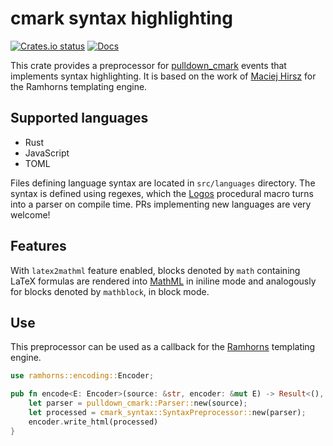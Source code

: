 # cmark syntax highlighting
[![Crates.io status](https://badgen.net/crates/v/cmark-syntax)](https://crates.io/crates/cmark-syntax)
[![Docs](https://docs.rs/cmark-syntax/badge.svg)](https://docs.rs/cmark-syntax)

This crate provides a preprocessor for [pulldown_cmark](https://docs.rs/pulldown_cmark)
events that implements syntax highlighting.
It is based on the work of [Maciej Hirsz](https://maciej.codes) for the Ramhorns templating
engine.

## Supported languages
* Rust
* JavaScript
* TOML

Files defining language syntax are located in `src/languages` directory.
The syntax is defined using regexes, which the [Logos](https://docs.rs/logos) procedural
macro turns into a parser on compile time.
PRs implementing new languages are very welcome!

## Features
With `latex2mathml` feature enabled, blocks denoted by `math` containing LaTeX formulas
are rendered into [MathML](https://developer.mozilla.org/docs/Web/MathML) in iniline mode
and analogously for blocks denoted by `mathblock`, in block mode.

## Use
This preprocessor can be used as a callback for the [Ramhorns](https://docs.rs/ramhorns)
templating engine.
```rust
use ramhorns::encoding::Encoder;

pub fn encode<E: Encoder>(source: &str, encoder: &mut E) -> Result<(), E::Error> {
    let parser = pulldown_cmark::Parser::new(source);
    let processed = cmark_syntax::SyntaxPreprocessor::new(parser);
    encoder.write_html(processed)
}
```
